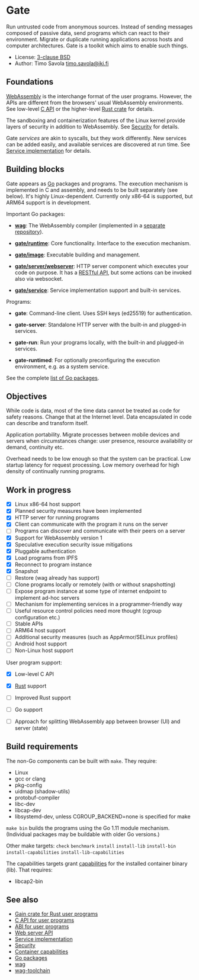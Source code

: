 # Gate

Run untrusted code from anonymous sources.  Instead of sending messages
composed of passive data, send programs which can react to their environment.
Migrate or duplicate running applications across hosts and computer
architectures.  Gate is a toolkit which aims to enable such things.

- License: [3-clause BSD](LICENSE)
- Author: Timo Savola <timo.savola@iki.fi>


## Foundations

[WebAssembly](https://webassembly.org) is the interchange format of the user
programs.  However, the APIs are different from the browsers' usual WebAssembly
environments.  See low-level [C API](C.md) or the higher-level
[Rust crate](https://github.com/tsavola/gain) for details.

The sandboxing and containerization features of the Linux kernel provide layers
of security in addition to WebAssembly.  See [Security](Security.md) for
details.

Gate *services* are akin to syscalls, but they work differently.  New services
can be added easily, and available services are discovered at run time.  See
[Service implementation](Service.md) for details.


## Building blocks

Gate appears as [Go](https://golang.org) packages and programs.  The execution
mechanism is implemented in C and assembly, and needs to be built separately
(see below).  It's highly Linux-dependent.  Currently only x86-64 is supported,
but ARM64 support is in development.

Important Go packages:

  - [**wag**](https://godoc.org/github.com/tsavola/wag):
    The WebAssembly compiler
    (implemented in a [separate repository](https://github.com/tsavola/wag)).

  - [**gate/runtime**](https://godoc.org/github.com/tsavola/gate/runtime):
    Core functionality.  Interface to the execution mechanism.

  - [**gate/image**](https://godoc.org/github.com/tsavola/gate/image):
    Executable building and management.

  - [**gate/server/webserver**](https://godoc.org/github.com/tsavola/gate/server/webserver):
    HTTP server component which executes your code on purpose.  It has a
    [RESTful API](Web.md), but some actions can be invoked also via websocket.

  - [**gate/service**](https://godoc.org/github.com/tsavola/gate/service):
    Service implementation support and built-in services.

Programs:

  - **gate**:
    Command-line client.  Uses SSH keys (ed25519) for authentication.

  - **gate-server**:
    Standalone HTTP server with the built-in and plugged-in services.

  - **gate-run**:
    Run your programs locally, with the built-in and plugged-in services.

  - **gate-runtimed**:
    For optionally preconfiguring the execution environment, e.g. as a system
    service.

See the complete [list of Go packages](https://godoc.org/github.com/tsavola/gate).


## Objectives

While code is data, most of the time data cannot be treated as code for safety
reasons.  Change that at the Internet level.  Data encapsulated in code can
describe and transform itself.

Application portability.  Migrate processes between mobile devices and servers
when circumstances change: user presence, resource availability or demand,
continuity etc.

Overhead needs to be low enough so that the system can be practical.  Low
startup latency for request processing.  Low memory overhead for high density
of continually running programs.


## Work in progress

  - [x] Linux x86-64 host support
  - [x] Planned security measures have been implemented
  - [x] HTTP server for running programs
  - [x] Client can communicate with the program it runs on the server
  - [ ] Programs can discover and communicate with their peers on a server
  - [x] Support for WebAssembly version 1
  - [x] Speculative execution security issue mitigations
  - [x] Pluggable authentication
  - [x] Load programs from IPFS
  - [x] Reconnect to program instance
  - [x] Snapshot
  - [ ] Restore (wag already has support)
  - [ ] Clone programs locally or remotely (with or without snapshotting)
  - [ ] Expose program instance at some type of internet endpoint to implement ad-hoc servers
  - [ ] Mechanism for implementing services in a programmer-friendly way
  - [ ] Useful resource control policies need more thought (cgroup configuration etc.)
  - [ ] Stable APIs
  - [ ] ARM64 host support
  - [ ] Additional security measures (such as AppArmor/SELinux profiles)
  - [ ] Android host support
  - [ ] Non-Linux host support

User program support:

  - [x] Low-level C API
  - [x] [Rust](https://github.com/tsavola/gain) support
  - [ ] Improved Rust support
  - [ ] Go support
  - [ ] Approach for splitting WebAssembly app between browser (UI) and server (state)


## Build requirements

The non-Go components can be built with `make`.  They require:

  - Linux
  - gcc or clang
  - pkg-config
  - uidmap (shadow-utils)
  - protobuf-compiler
  - libc-dev
  - libcap-dev
  - libsystemd-dev, unless CGROUP_BACKEND=none is specified for make

`make bin` builds the programs using the Go 1.11 module mechanism.
(Individual packages may be buildable with older Go versions.)

Other make targets: `check` `benchmark` `install` `install-lib` `install-bin`
`install-capabilities` `install-lib-capabilities`

The capabilities targets grant [capabilities](Capabilities.md) for the
installed container binary (lib).  That requires:

  - libcap2-bin


## See also

- [Gain crate for Rust user programs](https://github.com/tsavola/gain)
- [C API for user programs](C.md)
- [ABI for user programs](ABI.md)
- [Web server API](Web.md)
- [Service implementation](Service.md)
- [Security](Security.md)
- [Container capabilities](Capabilities.md)
- [Go packages](https://godoc.org/github.com/tsavola/gate)
- [wag](https://github.com/tsavola/wag)
- [wag-toolchain](https://github.com/tsavola/wag-toolchain)

